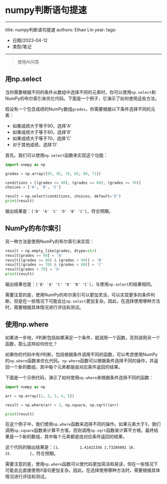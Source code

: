 # numpy判断语句提速


---
title: numpy判断语句提速
authors: Ethan Lin
year:
tags:
  - 日期/2023-04-12 
  - 类型/笔记 
---




> 使用AI问答

## 用np.select

当你需要根据不同的条件从数组中选择不同的元素时，你可以使用`np.select`和NumPy的布尔索引来优化代码。下面是一个例子，它演示了如何使用这些方法。

假设有一个包含成绩的NumPy数组`grades`，你需要根据以下条件选择不同的元素：

- 如果成绩大于等于90，选择'A'
- 如果成绩大于等于80，选择'B'
- 如果成绩大于等于70，选择'C'
- 对于其他成绩，选择'D'

首先，我们可以使用`np.select`函数来实现这个功能：

```python
import numpy as np

grades = np.array([85, 92, 78, 65, 88, 71])

conditions = [(grades >= 90), (grades >= 80), (grades >= 70)]
choices = ['A', 'B', 'C']

result = np.select(conditions, choices, default='D')
print(result)
```

输出结果是：`['B' 'A' 'C' 'D' 'B' 'C']`，符合预期。


## NumPy的布尔索引

另一种方法是使用NumPy的布尔索引来实现：

```python
result = np.empty_like(grades, dtype=str)
result[grades >= 90] = 'A'
result[(grades >= 80) & (grades < 90)] = 'B'
result[(grades >= 70) & (grades < 80)] = 'C'
result[grades < 70] = 'D'
print(result)
```

输出结果也是：`['B' 'A' 'C' 'D' 'B' 'C']`，与使用`np.select`的结果相同。

需要注意的是，使用NumPy的布尔索引可以更加灵活，可以实现更多的条件判断，但是在一些情况下可能会比`np.select`更加复杂。因此，在选择使用哪种方法时，需要根据具体情况进行评估和测试。


## 使用np.where

如果进一步地，if判断包括如果满足一个条件，就调用一个函数，否则调用另一个函数，那么这样如何优化？

如果你的代码中有if判断，包括根据条件调用不同的函数，可以考虑使用NumPy的`np.where`函数来优化代码。`np.where`函数可以根据条件选择不同的操作，并返回一个新的数组，其中每个元素都是由对应条件返回的结果。

下面是一个示例代码，演示了如何使用`np.where`来根据条件选择不同的函数：

```python
import numpy as np

arr = np.array([1, 2, 3, 4, 5])

result = np.where(arr > 3, np.square, np.sqrt)(arr)

print(result)
```

在这个例子中，我们使用`np.where`函数来选择不同的操作。如果元素大于3，我们调用`np.square`函数来计算平方值，否则调用`np.sqrt`函数来计算平方根。最终结果是一个新的数组，其中每个元素都是由对应条件返回的结果。

这个代码的输出结果是：`[1.         1.41421356 1.73205081 16.         25.        ]`，符合预期。

需要注意的是，使用`np.where`函数可以使代码更加简洁和易读，但在一些情况下可能会比直接使用if语句更加复杂。因此，在选择使用哪种方法时，需要根据具体情况进行评估和测试。